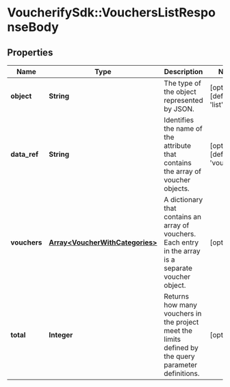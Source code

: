 # VoucherifySdk::VouchersListResponseBody

## Properties

| Name | Type | Description | Notes |
| ---- | ---- | ----------- | ----- |
| **object** | **String** | The type of the object represented by JSON. | [optional][default to &#39;list&#39;] |
| **data_ref** | **String** | Identifies the name of the attribute that contains the array of voucher objects. | [optional][default to &#39;vouchers&#39;] |
| **vouchers** | [**Array&lt;VoucherWithCategories&gt;**](VoucherWithCategories.md) | A dictionary that contains an array of  vouchers. Each entry in the array is a separate voucher object. | [optional] |
| **total** | **Integer** | Returns how many vouchers in the project meet the limits defined by the query parameter definitions. | [optional] |


